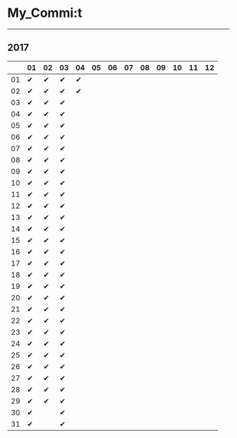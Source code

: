 # My_Commi:t

---

## 2017

|  |01|02|03|04|05|06|07|08|09|10|11|12|
|----|----|----|----|----|----|----|----|----|----|----|----|----|
|01|✔ |✔ |✔ |✔ |  |  |  |  |  |  |  |  |
|02|✔ |✔ |✔ |✔ |  |  |  |  |  |  |  |  |
|03|✔ |✔ |✔ |  |  |  |  |  |  |  |  |  |
|04|✔ |✔ |✔ |  |  |  |  |  |  |  |  |  |
|05|✔ |✔ |✔ |  |  |  |  |  |  |  |  |  |
|06|✔ |✔ |✔ |  |  |  |  |  |  |  |  |  |
|07|✔ |✔ |✔ |  |  |  |  |  |  |  |  |  |
|08|✔ |✔ |✔ |  |  |  |  |  |  |  |  |  |
|09|✔ |✔ |✔ |  |  |  |  |  |  |  |  |  |
|10|✔ |✔ |✔ |  |  |  |  |  |  |  |  |  |
|11|✔ |✔ |✔ |  |  |  |  |  |  |  |  |  |
|12|✔ |✔ |✔ |  |  |  |  |  |  |  |  |  |
|13|✔ |✔ |✔ |  |  |  |  |  |  |  |  |  |
|14|✔ |✔ |✔ |  |  |  |  |  |  |  |  |  |
|15|✔ |✔ |✔ |  |  |  |  |  |  |  |  |  |
|16|✔ |✔ |✔ |  |  |  |  |  |  |  |  |  |
|17|✔ |✔ |✔ |  |  |  |  |  |  |  |  |  |
|18|✔ |✔ |✔ |  |  |  |  |  |  |  |  |  |
|19|✔ |✔ |✔ |  |  |  |  |  |  |  |  |  |
|20|✔ |✔ |✔ |  |  |  |  |  |  |  |  |  |
|21|✔ |✔ |✔ |  |  |  |  |  |  |  |  |  |
|22|✔ |✔ |✔ |  |  |  |  |  |  |  |  |  |
|23|✔ |✔ |✔ |  |  |  |  |  |  |  |  |  |
|24|✔ |✔ |✔ |  |  |  |  |  |  |  |  |  |
|25|✔ |✔ |✔ |  |  |  |  |  |  |  |  |  |
|26|✔ |✔ |✔ |  |  |  |  |  |  |  |  |  |
|27|✔ |✔ |✔ |  |  |  |  |  |  |  |  |  |
|28|✔ |✔ |✔ |  |  |  |  |  |  |  |  |  |
|29|✔ |✔ |✔ |  |  |  |  |  |  |  |  |  |
|30|✔ |  |✔ |  |  |  |  |  |  |  |  |  |
|31|✔ |  |✔ |  |  |  |  |  |  |  |  |  |

